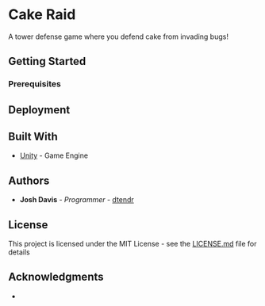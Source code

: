 # Cake Raid

A tower defense game where you defend cake from invading bugs! 

## Getting Started

### Prerequisites

## Deployment

## Built With

* [Unity](https://unity3d.com/) - Game Engine

## Authors

* **Josh Davis** - *Programmer* - [dtendr](https://github.com/dtendr)

## License

This project is licensed under the MIT License - see the [LICENSE.md](LICENSE.md) file for details

## Acknowledgments

* 